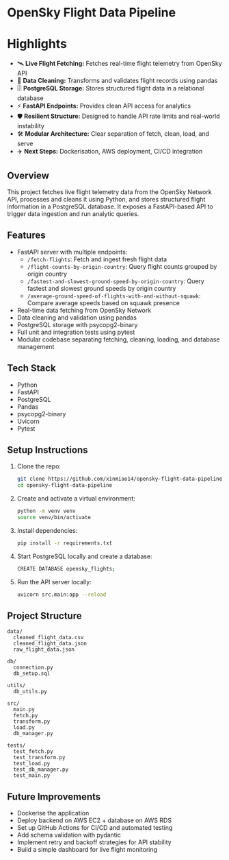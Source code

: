 # OpenSky Flight Data Pipeline

# Highlights
- 🛰️ **Live Flight Fetching:** Fetches real-time flight telemetry from OpenSky API
- 🧹 **Data Cleaning:** Transforms and validates flight records using pandas
- 🗄️ **PostgreSQL Storage:** Stores structured flight data in a relational database
- ⚡ **FastAPI Endpoints:** Provides clean API access for analytics
- 🛡️ **Resilient Structure:** Designed to handle API rate limits and real-world instability
- 🛠️ **Modular Architecture:** Clear separation of fetch, clean, load, and serve
- ✈️ **Next Steps:** Dockerisation, AWS deployment, CI/CD integration

## Overview
This project fetches live flight telemetry data from the OpenSky Network API, processes and cleans it using Python, and stores structured flight information in a PostgreSQL database. It exposes a FastAPI-based API to trigger data ingestion and run analytic queries.

## Features
- FastAPI server with multiple endpoints:
  - `/fetch-flights`: Fetch and ingest fresh flight data
  - `/flight-counts-by-origin-country`: Query flight counts grouped by origin country
  - `/fastest-and-slowest-ground-speed-by-origin-country`: Query fastest and slowest ground speeds by origin country
  - `/average-ground-speed-of-flights-with-and-without-squawk`: Compare average speeds based on squawk presence
- Real-time data fetching from OpenSky Network
- Data cleaning and validation using pandas
- PostgreSQL storage with psycopg2-binary
- Full unit and integration tests using pytest
- Modular codebase separating fetching, cleaning, loading, and database management

## Tech Stack
- Python
- FastAPI
- PostgreSQL
- Pandas
- psycopg2-binary
- Uvicorn
- Pytest

## Setup Instructions
1. Clone the repo:
    ```bash
    git clone https://github.com/xinmiao14/opensky-flight-data-pipeline.git
    cd opensky-flight-data-pipeline
    ```
2. Create and activate a virtual environment:
    ```bash
    python -m venv venv
    source venv/bin/activate
    ```
3. Install dependencies:
    ```bash
    pip install -r requirements.txt
    ```
4. Start PostgreSQL locally and create a database:
    ```bash
    CREATE DATABASE opensky_flights;
    ```
5. Run the API server locally:
    ```bash
    uvicorn src.main:app --reload
    ```
    
## Project Structure
```
data/
  cleaned_flight_data.csv
  cleaned_flight_data.json
  raw_flight_data.json

db/
  connection.py
  db_setup.sql

utils/
  db_utils.py

src/
  main.py
  fetch.py
  transform.py
  load.py
  db_manager.py

tests/
  test_fetch.py
  test_transform.py
  test_load.py
  test_db_manager.py
  test_main.py
```

## Future Improvements
- Dockerise the application
- Deploy backend on AWS EC2 + database on AWS RDS
- Set up GitHub Actions for CI/CD and automated testing
- Add schema validation with pydantic
- Implement retry and backoff strategies for API stability
- Build a simple dashboard for live flight monitoring